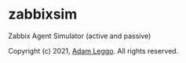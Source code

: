 # zabbixsim
Zabbix Agent Simulator (active and passive)

Copyright (c) 2021, [Adam Leggo](mailto:adam@leggo.id.au). All rights reserved.
